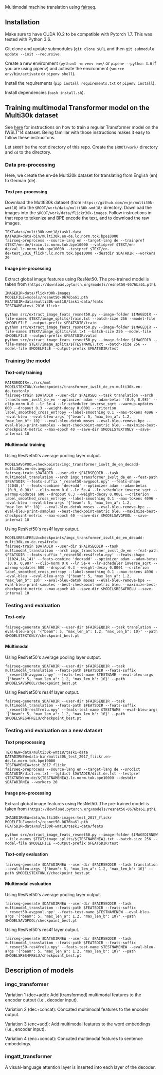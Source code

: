 Multimodal machine translation using [fairseq](https://github.com/pytorch/fairseq).

## Installation

Make sure to have CUDA 10.2 to be compatible with Pytorch 1.7. This was tested with Python 3.6.

Git clone and update submodules (`git clone $URL` and then `git submodule update --init --recursive`.

Create a new environment (`python3 -m venv env/` or `pipenv --python 3.6` if you are using pipenv) and activate the environment (`source env/bin/activate` or `pipenv shell`).

Install the requirements (`pip install requirements.txt` or `pipenv install`).

Install dependencies (`bash install.sh`).

## Training multimodal Transformer model on the Multi30k dataset

See [here](https://github.com/pytorch/fairseq/blob/master/examples/translation/README.md) for instructions on how to train a regular Transformer model on the IWSLT'14 dataset. 
Being familiar with those instructions makes it easy to follow these instrucitons.


Let `$ROOT` be the root directory of this repo.
Create the `$ROOT/work/` directory and `cd` to the directory.

### Data pre-processing

Here, we create the en-de Multi30k dataset for translating from English (en) to German (de).

#### Text pre-processing

Download the Mutlti30k dataset (from `https://github.com/vvjn/multi30k-wmt18`) into the `$ROOT/work/data/multi30k-wmt18/` directory.
Download the images into the `$ROOT/work/data/flickr30k-images`.
Follow instructions in that repo to tokenize and BPE encode the text, and to download the raw images.

```
TEXT=data/multi30k-wmt18/task1-data
DATADIR=data-bin/multi30k.en-de.lc.norm.tok.bpe10000
fairseq-preprocess --source-lang en --target-lang de --trainpref $TEXT/en-de/train.lc.norm.tok.bpe10000 --validpref $TEXT/en-de/val.lc.norm.tok.bpe10000 --testpref $TEXT/en-de/test_2016_flickr.lc.norm.tok.bpe10000 --destdir $DATADIR --workers 20
```

#### Image pre-processing

Extract global image features using ResNet50. The pre-trained model is taken from (`https://download.pytorch.org/models/resnet50-0676ba61.pth`).

```
IMAGEDIR=data/flickr30k-images
MODELFILE=models/resnet50-0676ba61.pth
FEATSDIR=data/multi30k-wmt18/task1-data/feats
TESTNAME=test_2016_flickr

python src/extract_image_feats_resnet50.py --image-folder $IMAGEDIR --file-names $TEXT/image_splits/train.txt --batch-size 256 --model-file $MODELFILE --output-prefix $FEATSDIR/train
python src/extract_image_feats_resnet50.py --image-folder $IMAGEDIR --file-names $TEXT/image_splits/val.txt --batch-size 256 --model-file $MODELFILE --output-prefix $FEATSDIR/valid
python src/extract_image_feats_resnet50.py --image-folder $IMAGEDIR --file-names $TEXT/image_splits/${TESTNAME}.txt --batch-size 256 --model-file $MODELFILE --output-prefix $FEATSDIR/test
```

### Training the model

#### Text-only training

```
FAIRSEQDIR=../src/mmt
MODELSTEXTONLY=checkpoints/transformer_iwslt_de_en-multi30k.en-de.textonly
fairseq-train $DATADIR --user-dir $FAIRSEQ --task translation --arch transformer_iwslt_de_en --optimizer adam --adam-betas '(0.9, 0.98)' --clip-norm 0.0 --lr 5e-4 --lr-scheduler inverse_sqrt --warmup-updates 600 --dropout 0.3 --weight-decay 0.0001 --criterion label_smoothed_cross_entropy --label-smoothing 0.1 --max-tokens 4096 --eval-bleu --eval-bleu-args '{"beam": 5, "max_len_a": 1.2, "max_len_b": 10}' --eval-bleu-detok moses --eval-bleu-remove-bpe --eval-bleu-print-samples --best-checkpoint-metric bleu --maximize-best-checkpoint-metric --max-epoch 40 --save-dir $MODELSTEXTONLY --save-interval 10
```

#### Multimodal training

Using ResNet50's average pooling layer output.

```
MODELSAVGPOOL=checkpoints/imgc_transformer_iswlt_de_en_decadd-multi30k.en-de.avgpool
fairseq-train $DATADIR --user-dir $FAIRSEQDIR --task multimodal_translation --arch imgc_transformer_iwslt_de_en --feat-path $FEATSDIR --feats-suffix '_resnet50-avgpool.npy' --feats-shape '(2048,)' --feats-combine 'dec+add' --optimizer adam --adam-betas '(0.9, 0.98)' --clip-norm 0.0 --lr 5e-4 --lr-scheduler inverse_sqrt --warmup-updates 600 --dropout 0.3 --weight-decay 0.0001 --criterion label_smoothed_cross_entropy --label-smoothing 0.1 --max-tokens 4096 --eval-bleu --eval-bleu-args '{"beam": 5, "max_len_a": 1.2, "max_len_b": 10}' --eval-bleu-detok moses --eval-bleu-remove-bpe --eval-bleu-print-samples --best-checkpoint-metric bleu --maximize-best-checkpoint-metric --max-epoch 40 --save-dir $MODELSAVGPOOL --save-interval 10
```

Using ResNet50's res4f layer output.

```
MODELSRES4FRELU=checkpoints/imgc_transformer_iswlt_de_en_decadd-multi30k.en-de.res4frelu
fairseq-train $DATADIR --user-dir $FAIRSEQDIR --task multimodal_translation --arch imgc_transformer_iwslt_de_en --feat-path $FEATSDIR --feats-suffix '_resnet50-res4frelu.npy' --feats-shape '(1024,14,14)' --feats-combine 'dec+add' --optimizer adam --adam-betas '(0.9, 0.98)' --clip-norm 0.0 --lr 5e-4 --lr-scheduler inverse_sqrt --warmup-updates 600 --dropout 0.3 --weight-decay 0.0001 --criterion label_smoothed_cross_entropy --label-smoothing 0.1 --max-tokens 4096 --eval-bleu --eval-bleu-args '{"beam": 5, "max_len_a": 1.2, "max_len_b": 10}' --eval-bleu-detok moses --eval-bleu-remove-bpe --eval-bleu-print-samples --best-checkpoint-metric bleu --maximize-best-checkpoint-metric --max-epoch 40 --save-dir $MODELSRES4FRELU --save-interval 10
```

### Testing and evaluation

#### Text-only
```
fairseq-generate $DATADIR --user-dir $FAIRSEQDIR --task translation --eval-bleu-args '{"beam": 5, "max_len_a": 1.2, "max_len_b": 10}' --path $MODELSTEXTONLY/checkpoint_best.pt
```

#### Multimodal

Using ResNet50's average pooling layer output.

```
fairseq-generate $DATADIR --user-dir $FAIRSEQDIR --task multimodal_translation --feats-path $FEATSDIR --feats-suffix '_resnet50-avgpool.npy' --feats-test-name $TESTNAME --eval-bleu-args '{"beam": 5, "max_len_a": 1.2, "max_len_b": 10}' --path $MODELSAVGPOOL/checkpoint_best.pt
```

Using ResNet50's res4f layer output.

```
fairseq-generate $DATADIR --user-dir $FAIRSEQDIR --task multimodal_translation --feats-path $FEATSDIR --feats-suffix '_resnet50-res4frelu.npy' --feats-test-name $TESTNAME --eval-bleu-args '{"beam": 5, "max_len_a": 1.2, "max_len_b": 10}' --path $MODELSRES4FRELU/checkpoint_best.pt
```

### Testing and evaluation on a new dataset

#### Text preprocessing

```
TEXTNEW=data/multi30k-wmt18/task1-data
DATADIRNEW=data-bin/multi30k_test_2017_flickr.en-de.lc.norm.tok.bpe10000
TESTNAMENEW=test_2017_flickr
fairseq-preprocess --source-lang en --target-lang de --srcdict $DATADIR/dict.en.txt --tgtdict $DATADIR/dict.de.txt --testpref $TEXTNEW/en-de/${TESTNAMENEW}.lc.norm.tok.bpe10000 --destdir $DATADIRNEW --workers 20
```

#### Image pre-processing

Extract global image features using ResNet50. The pre-trained model is taken from (`https://download.pytorch.org/models/resnet50-0676ba61.pth`).

```
IMAGEDIRNEW=data/multi30k-images-test_2017_flickr
MODELFILE=models/resnet50-0676ba61.pth
FEATSDIR=data/multi30k-wmt18/task1-data/feats

python src/extract_image_feats_resnet50.py --image-folder $IMAGEDIRNEW --file-names $TEXT/image_splits/${TESTNAMENEW}.txt --batch-size 256 --model-file $MODELFILE --output-prefix $FEATSDIR/test
```

#### Text-only evaluation
```
fairseq-generate $DATADIRNEW --user-dir $FAIRSEQDIR --task translation --eval-bleu-args '{"beam": 5, "max_len_a": 1.2, "max_len_b": 10}' --path $MODELSTEXTONLY/checkpoint_best.pt
```

#### Multimodal evaluation

Using ResNet50's average pooling layer output.

```
fairseq-generate $DATADIRNEW --user-dir $FAIRSEQDIR --task multimodal_translation --feats-path $FEATSDIR --feats-suffix '_resnet50-avgpool.npy' --feats-test-name $TESTNAMENEW --eval-bleu-args '{"beam": 5, "max_len_a": 1.2, "max_len_b": 10}' --path $MODELSAVGPOOL/checkpoint_best.pt
```

Using ResNet50's res4f layer output.

```
fairseq-generate $DATADIRNEW --user-dir $FAIRSEQDIR --task multimodal_translation --feats-path $FEATSDIR --feats-suffix '_resnet50-res4frelu.npy' --feats-test-name $TESTNAMENEW --eval-bleu-args '{"beam": 5, "max_len_a": 1.2, "max_len_b": 10}' --path $MODELSRES4FRELU/checkpoint_best.pt
```

## Description of models

### imgc_transformer


Variation 1 (dec+add): Add (transformed) multimodal features to the encoder output (i.e., decoder input).

Variation 2 (dec+concat): Concated multimodal features to the encoder output.

Variation 3 (enc+add): Add multimodal features to the word embeddings (i.e., encoder input).

Variation 4 (enc+concat): Concated multimodal features to sentence embeddings.

### imgatt_transformer

A visual-language attention layer is inserted into each layer of the decoder.

